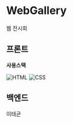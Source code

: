 # WebGallery
웹 전시회

## 프론트

<b>사용스택</b>

![HTML](https://img.shields.io/badge/HTML-E34F26?style=flat-square&logo=HTML5&logoColor=white)
![CSS](https://img.shields.io/badge/CSS-1572B6?style=flat-square&logo=CSS3&logoColor=white)

## 백엔드
이태균
